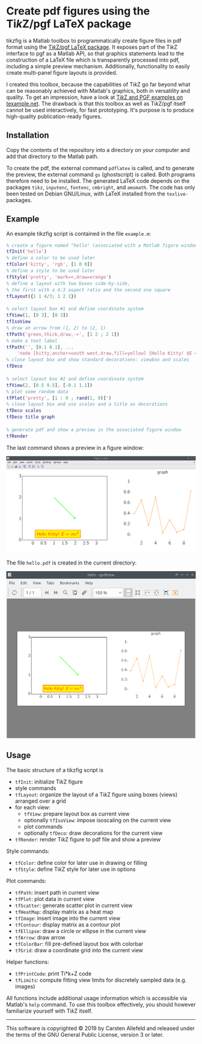 # Create pdf figures using the Ti*k*Z/pgf LaTeX package

tikzfig is a Matlab toolbox to programmatically create figure files in pdf format using the [Ti*k*Z/pgf LaTeX package](https://ctan.org/pkg/pgf?lang=en). It exposes part of the Ti*k*Z interface to pgf as a Matlab API, so that graphics statements lead to the construction of a LaTeX file which is transparently processed into pdf, including a simple preview mechanism. Additionally, functionality to easily create multi-panel figure layouts is provided.

I created this toolbox, because the capabilities of Ti*k*Z go far beyond what can be reasonably achieved with Matlab's graphics, both in versatility and quality. To get an impression, have a look at [Ti*k*Z and PGF examples on texample.net](http://www.texample.net/tikz/examples/all/). The drawback is that this toolbox as well as Ti*k*Z/pgf itself cannot be used interactively, for fast prototyping. It's purpose is to produce high-quality publication-ready figures.


## Installation

Copy the contents of the repository into a directory on your computer and add that directory to the Matlab path.

To create the pdf, the external command `pdflatex` is called, and to generate the preview, the external command `gs` (ghostscript) is called. Both programs therefore need to be installed. The generated LaTeX code depends on the packages `tikz`, `inputenc`, `fontenc`, `cmbright`, and `amsmath`. The code has only been tested on Debian GNU/Linux, with LaTeX installed from the `texlive-` packages.


## Example

An example tikzfig script is contained in the file `example.m`:

```matlab
% create a figure named "hello" (associated with a Matlab figure window)
tfInit('hello')
% define a color to be used later
tfColor('kitty', 'rgb', [1 0 0])
% define a style to be used later
tfStyle('pretty', 'mark=+,draw=orange')
% define a layout with two boxes side-by-side,
% the first with a 4:3 aspect ratio and the second one square
tfLayout({1 1 4/3; 1 2 1})

% select layout box #1 and define coordinate system
tfView(1, [0 3], [0 3])
tfIsoView
% draw an arrow from (1, 2) to (2, 1)
tfPath('green,thick,draw,->', [1 2 ; 2 1])
% make a text label
tfPath('', [0.1 0.1], ...
    'node [kitty,anchor=south west,draw,fill=yellow] {Hello Kitty! $E = mc^2$}')
% close layout box and show standard decorations: viewbox and scales
tfDeco

% select layout box #2 and define coordinate system
tfView(2, [0.5 9.5], [-0.1 1.1])
% plot some random data
tfPlot('pretty', [1 : 9 ; rand(1, 9)]')
% close layout box and use scales and a title as decorations
tfDeco scales
tfDeco title graph

% generate pdf and show a preview in the associated figure window
tfRender
```

The last command shows a preview in a figure window:

![result](example-figure.png)

The file `hello.pdf` is created in the current directory:

![result](example-pdf.png)


## Usage

The basic structure of a tikzfig script is
-   `tfInit`: initialize Ti*k*Z figure
-   style commands
-   `tfLayout`: organize the layout of a Ti*k*Z figure using boxes (views) arranged over a grid
-   for each view:
    -   `tfView`: prepare layout box as current view
    -   optionally `tfIsoView`: impose isoscaling on the current view
    -   plot commands
    -   optionally `tfDeco`: draw decorations for the current view
-   `tfRender`: render Ti*k*Z figure to pdf file and show a preview

Style commands:
-   `tfColor`: define color for later use in drawing or filling
-   `tfStyle`: define Ti*k*Z style for later use in options

Plot commands:
-   `tfPath`: insert path in current view
-   `tfPlot`: plot data in current view
-   `tfScatter`: generate scatter plot in current view
-   `tfHeatMap`: display matrix as a heat map
-   `tfImage`: insert image into the current view
-   `tfContour`: display matrix as a contour plot
-   `tfEllipse`: draw a circle or ellipse in the current view
-   `tfArrow`: draw arrow
-   `tfColorBar`: fill pre-defined layout box with colorbar
-   `tfGrid`: draw a coordinate grid into the current view
             
Helper functions:
-   `tfPrintCode`: print Ti*k+Z code
-   `tfLimits`: compute fitting view limits for discretely sampled data (e.g. images)

All functions include additional usage information which is accessible via Matlab's `help` command. To use this toolbox effectively, you should however familiarize yourself with Ti*k*Z itself.

***

This software is copyrighted © 2019 by Carsten Allefeld and released under the terms of the GNU General Public License, version 3 or later.

